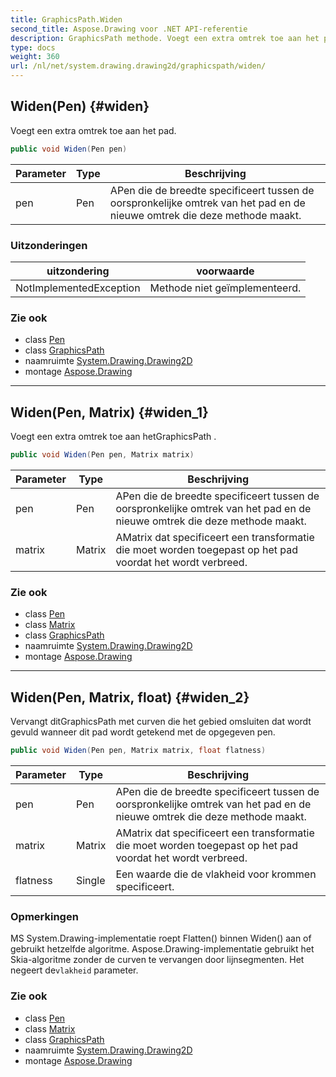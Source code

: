 ```yaml
---
title: GraphicsPath.Widen
second_title: Aspose.Drawing voor .NET API-referentie
description: GraphicsPath methode. Voegt een extra omtrek toe aan het pad.
type: docs
weight: 360
url: /nl/net/system.drawing.drawing2d/graphicspath/widen/
---
```

## Widen(Pen) {#widen}

Voegt een extra omtrek toe aan het pad.

```csharp
public void Widen(Pen pen)
```

| Parameter | Type | Beschrijving |
| --- | --- | --- |
| pen | Pen | APen die de breedte specificeert tussen de oorspronkelijke omtrek van het pad en de nieuwe omtrek die deze methode maakt. |

### Uitzonderingen

| uitzondering | voorwaarde |
| --- | --- |
| NotImplementedException | Methode niet geïmplementeerd. |

### Zie ook

* class [Pen](../../../system.drawing/pen/)
* class [GraphicsPath](../)
* naamruimte [System.Drawing.Drawing2D](../../graphicspath/)
* montage [Aspose.Drawing](../../../)

---

## Widen(Pen, Matrix) {#widen_1}

Voegt een extra omtrek toe aan hetGraphicsPath .

```csharp
public void Widen(Pen pen, Matrix matrix)
```

| Parameter | Type | Beschrijving |
| --- | --- | --- |
| pen | Pen | APen die de breedte specificeert tussen de oorspronkelijke omtrek van het pad en de nieuwe omtrek die deze methode maakt. |
| matrix | Matrix | AMatrix dat specificeert een transformatie die moet worden toegepast op het pad voordat het wordt verbreed. |

### Zie ook

* class [Pen](../../../system.drawing/pen/)
* class [Matrix](../../matrix/)
* class [GraphicsPath](../)
* naamruimte [System.Drawing.Drawing2D](../../graphicspath/)
* montage [Aspose.Drawing](../../../)

---

## Widen(Pen, Matrix, float) {#widen_2}

Vervangt ditGraphicsPath met curven die het gebied omsluiten dat wordt gevuld wanneer dit pad wordt getekend met de opgegeven pen.

```csharp
public void Widen(Pen pen, Matrix matrix, float flatness)
```

| Parameter | Type | Beschrijving |
| --- | --- | --- |
| pen | Pen | APen die de breedte specificeert tussen de oorspronkelijke omtrek van het pad en de nieuwe omtrek die deze methode maakt. |
| matrix | Matrix | AMatrix dat specificeert een transformatie die moet worden toegepast op het pad voordat het wordt verbreed. |
| flatness | Single | Een waarde die de vlakheid voor krommen specificeert. |

### Opmerkingen

MS System.Drawing-implementatie roept Flatten() binnen Widen() aan of gebruikt hetzelfde algoritme. Aspose.Drawing-implementatie gebruikt het Skia-algoritme zonder de curven te vervangen door lijnsegmenten. Het negeert de`vlakheid` parameter.

### Zie ook

* class [Pen](../../../system.drawing/pen/)
* class [Matrix](../../matrix/)
* class [GraphicsPath](../)
* naamruimte [System.Drawing.Drawing2D](../../graphicspath/)
* montage [Aspose.Drawing](../../../)


